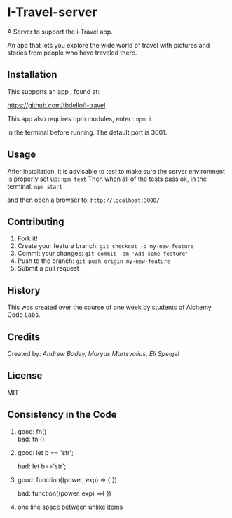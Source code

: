 # I-Travel-server

A Server to support the i-Travel app.

An app that lets you explore the wide world of travel with pictures and stories from people who have traveled there. 

## Installation

This supports an app , found at:

https://github.com/tbdello/i-travel

This app also requires npm modules, enter : `npm i`

in the terminal before running. The default port is 3001.

## Usage

After installation, it is advisable to test to make sure the server environment is properly set up: `npm test` 
Then when all of the tests pass ok, in the terminal: `npm start`

and then open a browser to: `http://localhost:3000/`


## Contributing

1. Fork it!
1. Create your feature branch: `git checkout -b my-new-feature`
1. Commit your changes: `git commit -am 'Add some feature'`
1. Push to the branch: `git push origin my-new-feature`
1. Submit a pull request 

## History

This was created over the course of one week by students of Alchemy Code Labs.

## Credits

Created by: *Andrew Bodey, Maryus Martsyalius, Eli Speigel*

## License

MIT

## Consistency in the Code
1. good: fn()  
    bad: fn ()
1. good: let b == 'str';
   
    bad: let b=='str';
1. good: function((power, exp) => {
        })
        
    bad: function((power, exp) =>{
        })

1. one line space between unlike items
